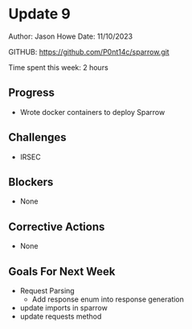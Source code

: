 # Update 9

Author: Jason Howe
Date: 11/10/2023

GITHUB: https://github.com/P0nt14c/sparrow.git

Time spent this week: 2 hours

## Progress
- Wrote docker containers to deploy Sparrow

## Challenges
- IRSEC

## Blockers
- None

## Corrective Actions
- None


## Goals For Next Week
- Request Parsing
  - Add response enum into response generation
- update imports in sparrow
- update requests method


